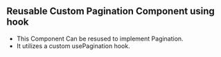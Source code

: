 ## Reusable Custom Pagination Component using hook

- This Component Can be resused to implement Pagination.
- It utilizes a custom usePagination hook.
